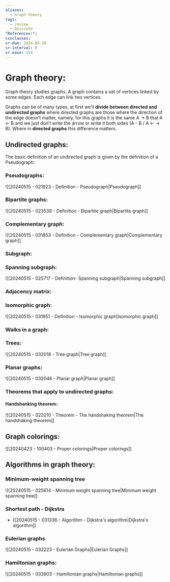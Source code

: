 ```yaml
---
aliases:
  - Graph theory
tags:
  - review
  - Discrete
"References:": 
cssclasses:
sr-due: 2024-05-28
sr-interval: 8
sr-ease: 254
---
```

# Graph theory:
Graph theory studies graphs. A graph contains a set of vertices linked by some edges. Each edge can link two vertices. 

Graphs can be of many types, at first we’ll **divide between directed and undirected graphs** where directed graphs are those where the direction of the edge doesn’t matter, namely, for this graphs it is the same A → B that A ← B and we just don’t write the arrow or write it both sides (A - B / A ← → B). Where in **directed graphs** this difference matters. 
## Undirected graphs:
The basic definition of an undirected graph is given by the definition of a Pseudograph: 
### Pseudographs: 
![[20240515 - 021923 - Definition - Pseudograph|Pseudograph]]

### Bipartite graphs: 

![[20240515 - 023539 - Definition - Bipartite graph|Bipartite graph]]

### Complementary graph:
![[20240515 - 031853 - Definition - Complementary graph|Complementary graph]]
### Subgraph: 

### Spanning subgraph: 
![[20240515 - 025717 - Definition- Spanning subgraph|Spanning subgraph]]
### Adjacency matrix: 

### Isomorphic graph: 
![[20240515 - 031951 - Definition - Isomorphic graph|Isomorphic graph]]
### Walks in a graph: 

### Trees: 
![[20240515 - 032018 - Tree graph|Tree graph]]
### Planar graphs: 
![[20240515 - 032046 - Planar graph|Planar graph]]


### Theorems that apply to undirected graphs:

#### Handshanking theorem:
![[20240515 - 023210 - Theorem - The handshaking theorem|The handshaking theorem]]

## Graph colorings: 
![[20240423 - 100403 - Proper colorings|Proper colorings]]
## Algorithms in graph theory: 
### Minimum-weight spanning tree
![[20240515 - 025614 - Minimum weight spanning tree|Minimum weight spanning tree]]

### Shortest path - Dijkstra
+ [[20240515 - 031336 - Algorithm - Dijkstra's algorithm|Dijkstra's algorithm]]


### Eulerian graphs
![[20240515 - 032223 - Eulerian Graphs|Eulerian Graphs]]
### Hamiltonian graphs: 
![[20240515 - 033903 - Hamiltonian graphs|Hamiltonian graphs]]